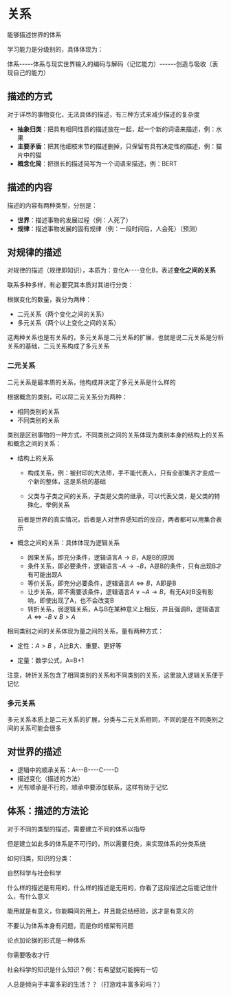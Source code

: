 # 关系

能够描述世界的体系

学习能力是分级别的，具体体现为：

体系-----体系与现实世界输入的编码与解码（记忆能力）------创造与吸收（表现自己的能力）

## 描述的方式

对于详尽的事物变化，无法具体的描述，有三种方式来减少描述的复杂度

- **抽象归类**：把具有相同性质的描述放在一起，起一个新的词语来描述，例：水果
- **主要矛盾**：把其他细枝末节的描述删掉，只保留有具有决定性的描述，例：猫片中的猫
- **概念化简**：把很长的描述简写为一个词语来描述，例：BERT



## 描述的内容

描述的内容有两种类型，分别是：

- **世界**：描述事物的发展过程（例：人死了）
- **规律**：描述事物发展的固有规律（例：一段时间后，人会死）（预测）



## 对规律的描述

对规律的描述（规律即知识），本质为：变化A----变化B，表述**变化之间的关系**

联系多种多样，有必要究其本质对其进行分类：

根据变化的数量，我分为两种：

- 二元关系（两个变化之间的关系）
- 多元关系（两个以上变化之间的关系）

这两种关系也是有关系的，多元关系是二元关系的扩展，也就是说二元关系是分析关系的基础，二元关系构成了多元关系

### 二元关系

二元关系是最本质的关系，他构成并决定了多元关系是什么样的

根据概念的类别，可以将二元关系分为两种：

- 相同类别的关系
- 不同类别的关系

类别是区别事物的一种方式，不同类别之间的关系体现为类别本身的结构上的关系和概念之间的关系：

- 结构上的关系

  - 构成关系，例：被封印的大法师，手不能代表人，只有全部集齐才变成一个新的整体，这是系统的基础

  - 父类与子类之间的关系，子类是父类的继承，可以代表父类，是父类的特殊化，举例关系

  前者是世界的真实情况，后者是人对世界感知后的反应，两者都可以用集合表示

- 概念之间的关系：具体体现为逻辑关系

  - 因果关系，即充分条件，逻辑语言$A \rightarrow B$，A是B的原因
  - 条件关系，即必要条件，逻辑语言$\neg A \rightarrow \neg B$，A是B的条件，只有出现B才有可能出现A
  - 等价关系，即充分必要条件，逻辑语言$A \Longleftrightarrow B$，A即是B
  - 让步关系，即不需要该条件，逻辑语言$A \vee \neg A \rightarrow B$，有无A对B没有影响，即使出现了A，也不会改变B
  - 转折关系，弱逻辑关系，A与B在某种意义上相反，并且强调B，逻辑语言$A \Longleftrightarrow \neg B \vee B>A$
  

相同类别之间的关系体现为量之间的关系，量有两种方式：

- 定性：$A>B$ ，A比B大、重要、更好等

- 定量：数学公式，A=B+1

注意，转折关系包含了相同类别的关系和不同类别的关系，这里放入逻辑关系便于记忆

  ### 多元关系

多元关系本质上是二元关系的扩展，分类与二元关系相同，不同的是在不同类别之间的关系可能会很多



  


## 对世界的描述

- 逻辑中的顺承关系：A---B----C----D
- 描述变化（描述的方法）
- 光有顺承是不行的，顺承中要添加联系，这样有助于记忆



## 体系：描述的方法论

对于不同的类型的描述，需要建立不同的体系以指导

但是建立如此多的体系是不可行的，所以需要归类，来实现体系的分类系统

如何归类，知识的分类：

自然科学与社会科学









什么样的描述是有用的，什么样的描述是无用的，你看了这段描述之后能记住什么，有什么意义

能用就是有意义，你能瞬间的用上，并且能总结经验，这才是有意义的

不要认为体系本身有问题，而是你的框架有问题

论点加论据的形式是一种体系

你需要吸收才行

社会科学的知识是什么知识？例：有希望就可能拥有一切

人总是倾向于丰富多彩的生活？？（打游戏丰富多彩吗？）

